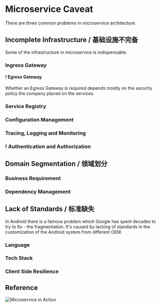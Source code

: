 Microservice Caveat
=====

There are three common problems in microservice architecture.

## Incomplete Infrastructure / 基础设施不完备

Some of the infrastructure in microservice is indispensable.

### Ingress Gateway

#### ! Egress Gateway

Whether an Egress Gateway is required depends mostly on the security policy the company placed on the services.

### Service Registry

### Configuration Management

### Tracing, Logging and Monitoring

### ! Authentication and Authorization

## Domain Segmentation / 领域划分

### Business Requirement

### Dependency Management

## Lack of Standards / 标准缺失

In Android there is a famous problem which Google has spent decades to try to fix - the fragmentation. It's caused by lacking of standards in the customization of the Android system from different OEM. 

### Language

### Tech Stack

### Client Side Resilience

## Reference

![Microservice in Action](https://images-na.ssl-images-amazon.com/images/I/419uVb8pv0L._SX396_BO1,204,203,200_.jpg "https://www.amazon.com/Microservices-Action-Morgan-Bruce/dp/1617294454")